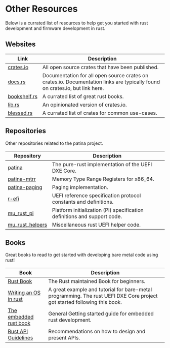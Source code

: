 # Other Resources

Below is a currated list of resources to help get you started with rust development and firmware development in rust.

## Websites

| Link | Description |
|------------|-------------|
| [crates.io](https://crates.io/) | All open source crates that have been published. |
| [docs.rs](https://docs.rs/) | Documentation for all open source crates on crates.io. Documentation links are typically found on crates.io, but link here. |
| [bookshelf.rs](https://bookshelf.rs/) | A currated list of great rust books. |
| [lib.rs](https://lib.rs/) | An opinionated version of crates.io. |
| [blessed.rs](https://blessed.rs/crates) | A currated list of crates for common use-cases. |

## Repositories

Other repositories related to the patina project.

| Repository | Description |
|------------|-------------|
| [patina](https://github.com/OpenDevicePartnership/patina) | The pure-rust implementation of the UEFI DXE Core. |
| [patina-mtrr](https://github.com/OpenDevicePartnership/patina-mtrr) | Memory Type Range Registers for x86_64. |
| [patina-paging](https://github.com/OpenDevicePartnership/patina-paging) | Paging implementation. |
| [r-efi](https://github.com/r-efi/r-efi) | UEFI reference specification protocol constants and definitions. |
| [mu_rust_pi](https://github.com/microsoft/mu_rust_pi) | Platform initialization (PI) specification definitions and support code. |
| [mu_rust_helpers](https://github.com/microsoft/mu_rust_helpers) | Miscellaneous rust UEFI helper code. |

## Books

Great books to read to get started with developing bare metal code using rust!

|    Book    | Description |
|------------|-------------|
| [Rust Book](https://doc.rust-lang.org/stable/book/) | The Rust maintained Book for beginners. |
| [Writing an OS in rust](https://os.phil-opp.com/)              | A great example and tutorial for bare-metal programming. The rust UEFI DXE Core project got started following this book. |
| [The embedded rust book](https://docs.rust-embedded.org/book/) | General Getting started guide for embedded rust development. |
| [Rust API Guidelines](https://rust-lang.github.io/api-guidelines/about.html) | Recommendations on how to design and present APIs. |
